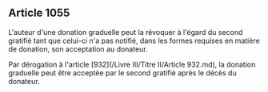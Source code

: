 Article 1055
----
L'auteur d'une donation graduelle peut la révoquer à l'égard du second gratifié
tant que celui-ci n'a pas notifié, dans les formes requises en matière de
donation, son acceptation au donateur.

Par dérogation à l'article [932](/Livre III/Titre II/Article 932.md), la donation graduelle peut être acceptée par le
second gratifié après le décès du donateur.

